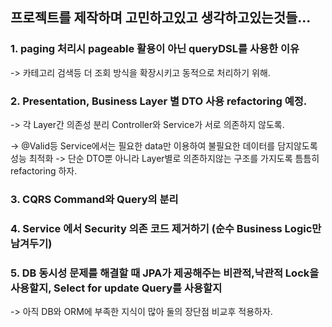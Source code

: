 <h2>프로젝트를 제작하며 고민하고있고 생각하고있는것들...</h2>
<h3>1. paging 처리시 pageable 활용이 아닌 queryDSL를 사용한 이유</h3>
    -> 카테고리 검색등 더 조회 방식을 확장시키고 동적으로 처리하기 위해.
<h3>2. Presentation, Business Layer 별 DTO 사용 refactoring 예정.</h3>
    -> 각 Layer간 의존성 분리 Controller와 Service가 서로 의존하지 않도록.<p>
    -> @Valid등 Service에서는 필요한 data만 이용하여 불필요한 데이터를 담지않도록 성능 최적화
    -> 단순 DTO뿐 아니라 Layer별로 의존하지않는 구조를 가지도록 틈틈히 refactoring 하자.
<h3>3. CQRS Command와 Query의 분리 </h3>

<h3>4. Service 에서 Security 의존 코드 제거하기 (순수 Business Logic만 남겨두기)<h3>

<h3>5. DB 동시성 문제를 해결할 때 JPA가 제공해주는 비관적,낙관적 Lock을 사용할지, Select for update Query를 사용할지</h3>
    -> 아직 DB와 ORM에 부족한 지식이 많아 둘의 장단점 비교후 적용하자.